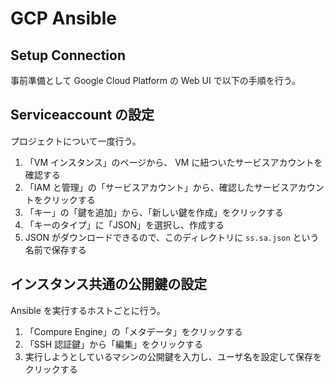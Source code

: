GCP Ansible
===========


Setup Connection
----------------

事前準備として Google Cloud Platform の Web UI で以下の手順を行う。


Serviceaccount の設定
---------------------

プロジェクトについて一度行う。

1. 「VM インスタンス」のページから、 VM に紐ついたサービスアカウントを確認する
2. 「IAM と管理」の「サービスアカウント」から、確認したサービスアカウントをクリックする
3. 「キー」の「鍵を追加」から、「新しい鍵を作成」をクリックする
4. 「キーのタイプ」に「JSON」を選択し、作成する
5. JSON がダウンロードできるので、このディレクトリに `ss.sa.json` という名前で保存する


インスタンス共通の公開鍵の設定
-----------------------------

Ansible を実行するホストごとに行う。

1. 「Compure Engine」の「メタデータ」をクリックする
2. 「SSH 認証鍵」から「編集」をクリックする
3. 実行しようとしているマシンの公開鍵を入力し、ユーザ名を設定して保存をクリックする
